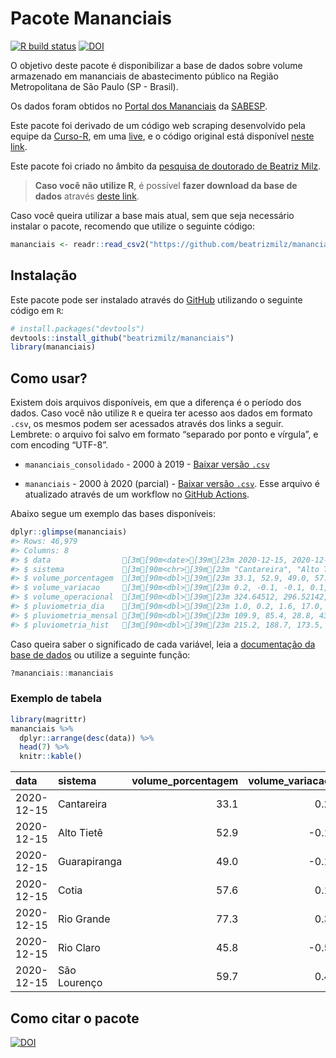 
<!-- README.md is generated from README.Rmd. Please edit that file -->

# Pacote Mananciais

<!-- badges: start -->

[![R build
status](https://github.com/beatrizmilz/mananciais/workflows/R-CMD-check/badge.svg)](https://github.com/beatrizmilz/mananciais/actions)
[![DOI](https://zenodo.org/badge/DOI/10.5281/zenodo.4319745.svg)](https://doi.org/10.5281/zenodo.4319745)
<!-- badges: end -->

O objetivo deste pacote é disponibilizar a base de dados sobre volume
armazenado em mananciais de abastecimento público na Região
Metropolitana de São Paulo (SP - Brasil).

Os dados foram obtidos no [Portal dos
Mananciais](http://mananciais.sabesp.com.br/Situacao) da
[SABESP](http://site.sabesp.com.br/site/Default.aspx).

Este pacote foi derivado de um código web scraping desenvolvido pela
equipe da [Curso-R](https://www.curso-r.com/), em uma
[live](https://youtu.be/jvZIxrMmOcQ), e o código original está
disponível [neste
link](https://github.com/curso-r/lives/blob/master/drafts/20200730_scraper_sabesp.R).

Este pacote foi criado no âmbito da [pesquisa de doutorado de Beatriz
Milz](https://beatrizmilz.github.io/tese/).

> **Caso você não utilize R**, é possível **fazer download da base de
> dados** através [deste
> link](https://github.com/beatrizmilz/mananciais/raw/master/inst/extdata/mananciais.csv).

Caso você queira utilizar a base mais atual, sem que seja necessário
instalar o pacote, recomendo que utilize o seguinte código:

``` r
mananciais <- readr::read_csv2("https://github.com/beatrizmilz/mananciais/raw/master/inst/extdata/mananciais.csv")
```

## Instalação

Este pacote pode ser instalado através do [GitHub](https://github.com/)
utilizando o seguinte código em `R`:

``` r
# install.packages("devtools")
devtools::install_github("beatrizmilz/mananciais")
library(mananciais)
```

## Como usar?

Existem dois arquivos disponíveis, em que a diferença é o período dos
dados. Caso você não utilize `R` e queira ter acesso aos dados em
formato `.csv`, os mesmos podem ser acessados através dos links a
seguir. Lembrete: o arquivo foi salvo em formato “separado por ponto e
vírgula”, e com encoding “UTF-8”.

  - `mananciais_consolidado` - 2000 à 2019 - [Baixar versão
    `.csv`](https://github.com/beatrizmilz/mananciais/raw/master/inst/extdata/mananciais_consolidado.csv)

  - `mananciais` - 2000 à 2020 (parcial) - [Baixar versão
    `.csv`](https://github.com/beatrizmilz/mananciais/raw/master/inst/extdata/mananciais.csv).
    Esse arquivo é atualizado através de um workflow no [GitHub
    Actions](https://github.com/beatrizmilz/mananciais/actions).

Abaixo segue um exemplo das bases disponíveis:

``` r
dplyr::glimpse(mananciais)
#> Rows: 46,979
#> Columns: 8
#> $ data                [3m[90m<date>[39m[23m 2020-12-15, 2020-12-15, 2020-12-15, 2020-12-15, …
#> $ sistema             [3m[90m<chr>[39m[23m "Cantareira", "Alto Tietê", "Guarapiranga", "Coti…
#> $ volume_porcentagem  [3m[90m<dbl>[39m[23m 33.1, 52.9, 49.0, 57.6, 77.3, 45.8, 59.7, 32.9, 5…
#> $ volume_variacao     [3m[90m<dbl>[39m[23m 0.2, -0.1, -0.1, 0.1, 0.3, -0.5, 0.4, 0.2, -0.1, …
#> $ volume_operacional  [3m[90m<dbl>[39m[23m 324.64512, 296.52142, 83.85083, 9.50825, 86.70788…
#> $ pluviometria_dia    [3m[90m<dbl>[39m[23m 1.0, 0.2, 1.6, 17.0, 14.8, 0.0, 27.6, 11.4, 2.7, …
#> $ pluviometria_mensal [3m[90m<dbl>[39m[23m 109.9, 85.4, 28.8, 43.8, 60.8, 116.0, 62.0, 108.9…
#> $ pluviometria_hist   [3m[90m<dbl>[39m[23m 215.2, 188.7, 173.5, 167.7, 188.4, 256.8, 211.3, …
```

Caso queira saber o significado de cada variável, leia a [documentação
da base de
dados](https://beatrizmilz.github.io/mananciais/reference/mananciais.html)
ou utilize a seguinte função:

``` r
?mananciais::mananciais
```

### Exemplo de tabela

``` r
library(magrittr)
mananciais %>% 
  dplyr::arrange(desc(data)) %>% 
  head(7) %>%
  knitr::kable()
```

| data       | sistema      | volume\_porcentagem | volume\_variacao | volume\_operacional | pluviometria\_dia | pluviometria\_mensal | pluviometria\_hist |
| :--------- | :----------- | ------------------: | ---------------: | ------------------: | ----------------: | -------------------: | -----------------: |
| 2020-12-15 | Cantareira   |                33.1 |              0.2 |           324.64512 |               1.0 |                109.9 |              215.2 |
| 2020-12-15 | Alto Tietê   |                52.9 |            \-0.1 |           296.52142 |               0.2 |                 85.4 |              188.7 |
| 2020-12-15 | Guarapiranga |                49.0 |            \-0.1 |            83.85083 |               1.6 |                 28.8 |              173.5 |
| 2020-12-15 | Cotia        |                57.6 |              0.1 |             9.50825 |              17.0 |                 43.8 |              167.7 |
| 2020-12-15 | Rio Grande   |                77.3 |              0.3 |            86.70788 |              14.8 |                 60.8 |              188.4 |
| 2020-12-15 | Rio Claro    |                45.8 |            \-0.5 |             6.26625 |               0.0 |                116.0 |              256.8 |
| 2020-12-15 | São Lourenço |                59.7 |              0.4 |            52.98915 |              27.6 |                 62.0 |              211.3 |

## Como citar o pacote

[![DOI](https://zenodo.org/badge/DOI/10.5281/zenodo.4319745.svg)](https://doi.org/10.5281/zenodo.4319745)
